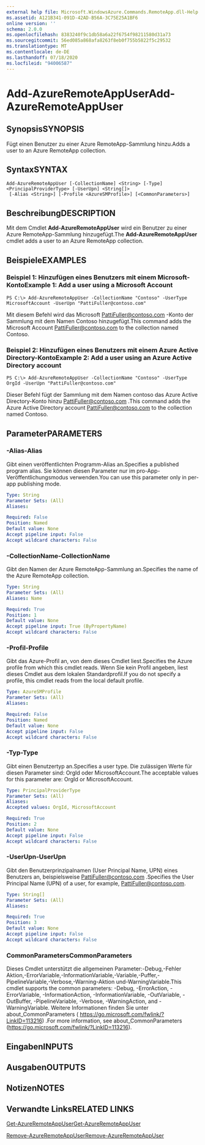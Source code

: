 ```yaml
---
external help file: Microsoft.WindowsAzure.Commands.RemoteApp.dll-Help.xml
ms.assetid: A121B341-091D-42AD-B56A-3C75E25A1BF6
online version: ''
schema: 2.0.0
ms.openlocfilehash: 8383240f9c1db58a6a22f6754f98211580d31a73
ms.sourcegitcommit: 56ed085a868afa8263f8eb0f755b5822f5c29532
ms.translationtype: MT
ms.contentlocale: de-DE
ms.lasthandoff: 07/18/2020
ms.locfileid: "94006587"
---
```

# <span data-ttu-id="a485b-101">Add-AzureRemoteAppUser</span><span class="sxs-lookup"><span data-stu-id="a485b-101">Add-AzureRemoteAppUser</span></span>

## <span data-ttu-id="a485b-102">Synopsis</span><span class="sxs-lookup"><span data-stu-id="a485b-102">SYNOPSIS</span></span>
<span data-ttu-id="a485b-103">Fügt einen Benutzer zu einer Azure RemoteApp-Sammlung hinzu.</span><span class="sxs-lookup"><span data-stu-id="a485b-103">Adds a user to an Azure RemoteApp collection.</span></span>

## <span data-ttu-id="a485b-104">Syntax</span><span class="sxs-lookup"><span data-stu-id="a485b-104">SYNTAX</span></span>

```
Add-AzureRemoteAppUser [-CollectionName] <String> [-Type] <PrincipalProviderType> [-UserUpn] <String[]>
 [-Alias <String>] [-Profile <AzureSMProfile>] [<CommonParameters>]
```

## <span data-ttu-id="a485b-105">Beschreibung</span><span class="sxs-lookup"><span data-stu-id="a485b-105">DESCRIPTION</span></span>
<span data-ttu-id="a485b-106">Mit dem Cmdlet **Add-AzureRemoteAppUser** wird ein Benutzer zu einer Azure RemoteApp-Sammlung hinzugefügt.</span><span class="sxs-lookup"><span data-stu-id="a485b-106">The **Add-AzureRemoteAppUser** cmdlet adds a user to an Azure RemoteApp collection.</span></span>

## <span data-ttu-id="a485b-107">Beispiele</span><span class="sxs-lookup"><span data-stu-id="a485b-107">EXAMPLES</span></span>

### <span data-ttu-id="a485b-108">Beispiel 1: Hinzufügen eines Benutzers mit einem Microsoft-Konto</span><span class="sxs-lookup"><span data-stu-id="a485b-108">Example 1: Add a user using a Microsoft Account</span></span>
```
PS C:\> Add-AzureRemoteAppUser -CollectionName "Contoso" -UserType MicrosoftAccount -UserUpn "PattiFuller@contoso.com"
```

<span data-ttu-id="a485b-109">Mit diesem Befehl wird das Microsoft PattiFuller@contoso.com -Konto der Sammlung mit dem Namen Contoso hinzugefügt.</span><span class="sxs-lookup"><span data-stu-id="a485b-109">This command adds the Microsoft Account PattiFuller@contoso.com to the collection named Contoso.</span></span>

### <span data-ttu-id="a485b-110">Beispiel 2: Hinzufügen eines Benutzers mit einem Azure Active Directory-Konto</span><span class="sxs-lookup"><span data-stu-id="a485b-110">Example 2: Add a user using an Azure Active Directory account</span></span>
```
PS C:\> Add-AzureRemoteAppUser -CollectionName "Contoso" -UserType OrgId -UserUpn "PattiFuller@contoso.com"
```

<span data-ttu-id="a485b-111">Dieser Befehl fügt der Sammlung mit dem Namen contoso das Azure Active Directory-Konto hinzu PattiFuller@contoso.com .</span><span class="sxs-lookup"><span data-stu-id="a485b-111">This command adds the Azure Active Directory account PattiFuller@contoso.com to the collection named Contoso.</span></span>

## <span data-ttu-id="a485b-112">Parameter</span><span class="sxs-lookup"><span data-stu-id="a485b-112">PARAMETERS</span></span>

### <span data-ttu-id="a485b-113">-Alias</span><span class="sxs-lookup"><span data-stu-id="a485b-113">-Alias</span></span>
<span data-ttu-id="a485b-114">Gibt einen veröffentlichten Programm-Alias an.</span><span class="sxs-lookup"><span data-stu-id="a485b-114">Specifies a published program alias.</span></span>
<span data-ttu-id="a485b-115">Sie können diesen Parameter nur im pro-App-Veröffentlichungsmodus verwenden.</span><span class="sxs-lookup"><span data-stu-id="a485b-115">You can use this parameter only in per-app publishing mode.</span></span>

```yaml
Type: String
Parameter Sets: (All)
Aliases: 

Required: False
Position: Named
Default value: None
Accept pipeline input: False
Accept wildcard characters: False
```

### <span data-ttu-id="a485b-116">-CollectionName</span><span class="sxs-lookup"><span data-stu-id="a485b-116">-CollectionName</span></span>
<span data-ttu-id="a485b-117">Gibt den Namen der Azure RemoteApp-Sammlung an.</span><span class="sxs-lookup"><span data-stu-id="a485b-117">Specifies the name of the Azure RemoteApp collection.</span></span>

```yaml
Type: String
Parameter Sets: (All)
Aliases: Name

Required: True
Position: 1
Default value: None
Accept pipeline input: True (ByPropertyName)
Accept wildcard characters: False
```

### <span data-ttu-id="a485b-118">-Profil</span><span class="sxs-lookup"><span data-stu-id="a485b-118">-Profile</span></span>
<span data-ttu-id="a485b-119">Gibt das Azure-Profil an, von dem dieses Cmdlet liest.</span><span class="sxs-lookup"><span data-stu-id="a485b-119">Specifies the Azure profile from which this cmdlet reads.</span></span>
<span data-ttu-id="a485b-120">Wenn Sie kein Profil angeben, liest dieses Cmdlet aus dem lokalen Standardprofil.</span><span class="sxs-lookup"><span data-stu-id="a485b-120">If you do not specify a profile, this cmdlet reads from the local default profile.</span></span>

```yaml
Type: AzureSMProfile
Parameter Sets: (All)
Aliases: 

Required: False
Position: Named
Default value: None
Accept pipeline input: False
Accept wildcard characters: False
```

### <span data-ttu-id="a485b-121">-Typ</span><span class="sxs-lookup"><span data-stu-id="a485b-121">-Type</span></span>
<span data-ttu-id="a485b-122">Gibt einen Benutzertyp an.</span><span class="sxs-lookup"><span data-stu-id="a485b-122">Specifies a user type.</span></span>
<span data-ttu-id="a485b-123">Die zulässigen Werte für diesen Parameter sind: OrgId oder MicrosoftAccount.</span><span class="sxs-lookup"><span data-stu-id="a485b-123">The acceptable values for this parameter are: OrgId or MicrosoftAccount.</span></span>

```yaml
Type: PrincipalProviderType
Parameter Sets: (All)
Aliases: 
Accepted values: OrgId, MicrosoftAccount

Required: True
Position: 2
Default value: None
Accept pipeline input: False
Accept wildcard characters: False
```

### <span data-ttu-id="a485b-124">-UserUpn</span><span class="sxs-lookup"><span data-stu-id="a485b-124">-UserUpn</span></span>
<span data-ttu-id="a485b-125">Gibt den Benutzerprinzipalnamen (User Principal Name, UPN) eines Benutzers an, beispielsweise PattiFuller@contoso.com .</span><span class="sxs-lookup"><span data-stu-id="a485b-125">Specifies the User Principal Name (UPN) of a user, for example, PattiFuller@contoso.com.</span></span>

```yaml
Type: String[]
Parameter Sets: (All)
Aliases: 

Required: True
Position: 3
Default value: None
Accept pipeline input: False
Accept wildcard characters: False
```

### <span data-ttu-id="a485b-126">CommonParameters</span><span class="sxs-lookup"><span data-stu-id="a485b-126">CommonParameters</span></span>
<span data-ttu-id="a485b-127">Dieses Cmdlet unterstützt die allgemeinen Parameter:-Debug,-Fehler Aktion,-ErrorVariable,-InformationVariable,-Variable,-Puffer,-PipelineVariable,-Verbose,-Warning-Aktion und-WarningVariable.</span><span class="sxs-lookup"><span data-stu-id="a485b-127">This cmdlet supports the common parameters: -Debug, -ErrorAction, -ErrorVariable, -InformationAction, -InformationVariable, -OutVariable, -OutBuffer, -PipelineVariable, -Verbose, -WarningAction, and -WarningVariable.</span></span> <span data-ttu-id="a485b-128">Weitere Informationen finden Sie unter about_CommonParameters ( https://go.microsoft.com/fwlink/?LinkID=113216) .</span><span class="sxs-lookup"><span data-stu-id="a485b-128">For more information, see about_CommonParameters (https://go.microsoft.com/fwlink/?LinkID=113216).</span></span>

## <span data-ttu-id="a485b-129">Eingaben</span><span class="sxs-lookup"><span data-stu-id="a485b-129">INPUTS</span></span>

## <span data-ttu-id="a485b-130">Ausgaben</span><span class="sxs-lookup"><span data-stu-id="a485b-130">OUTPUTS</span></span>

## <span data-ttu-id="a485b-131">Notizen</span><span class="sxs-lookup"><span data-stu-id="a485b-131">NOTES</span></span>

## <span data-ttu-id="a485b-132">Verwandte Links</span><span class="sxs-lookup"><span data-stu-id="a485b-132">RELATED LINKS</span></span>

[<span data-ttu-id="a485b-133">Get-AzureRemoteAppUser</span><span class="sxs-lookup"><span data-stu-id="a485b-133">Get-AzureRemoteAppUser</span></span>](./Get-AzureRemoteAppUser.md)

[<span data-ttu-id="a485b-134">Remove-AzureRemoteAppUser</span><span class="sxs-lookup"><span data-stu-id="a485b-134">Remove-AzureRemoteAppUser</span></span>](./Remove-AzureRemoteAppUser.md)


